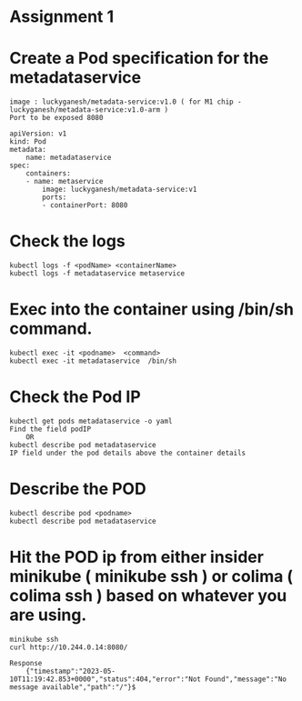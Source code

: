 # Assignment 1

# Create a Pod specification for the metadataservice
    image : luckyganesh/metadata-service:v1.0 ( for M1 chip - luckyganesh/metadata-service:v1.0-arm )
    Port to be exposed 8080

    apiVersion: v1
    kind: Pod
    metadata:
        name: metadataservice
    spec:
        containers:
        - name: metaservice
            image: luckyganesh/metadata-service:v1
            ports:
            - containerPort: 8080

# Check the logs
    kubectl logs -f <podName> <containerName>
    kubectl logs -f metadataservice metaservice

# Exec into the container using /bin/sh command.
    kubectl exec -it <podname>  <command>
    kubectl exec -it metadataservice  /bin/sh

# Check the Pod IP
    kubectl get pods metadataservice -o yaml
    Find the field podIP
        OR
    kubectl describe pod metadataservice
    IP field under the pod details above the container details

# Describe the POD
    kubectl describe pod <podname>
    kubectl describe pod metadataservice

# Hit the POD ip from either insider minikube ( minikube ssh ) or colima ( colima ssh ) based on whatever you are using.
    minikube ssh
    curl http://10.244.0.14:8080/

    Response
        {"timestamp":"2023-05-10T11:19:42.853+0000","status":404,"error":"Not Found","message":"No message available","path":"/"}$ 
